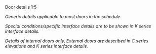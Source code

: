 <span class="transform-to-uppercase">Door details <span class="highlight-red">1:5</span></span>

_Generic details applicable to most doors in the schedule._

_Special conditions/specific interface details are to be shown in K series interface details._

_Details of internal doors only. External doors are described in C series elevations and K series interface details._